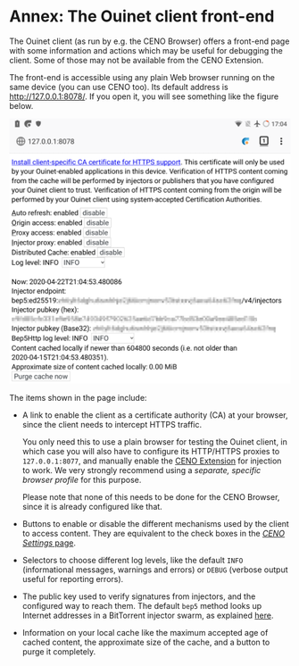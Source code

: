 # Annex: The Ouinet client front-end

The Ouinet client (as run by e.g. the CENO Browser) offers a front-end page with some information and actions which may be useful for debugging the client.  Some of those may not be available from the CENO Extension.

The front-end is accessible using any plain Web browser running on the same device (you can use CENO too).  Its default address is <http://127.0.0.1:8078/>.  If you open it, you will see something like the figure below.

![Figure: The client front-end](images/front-end.png)

The items shown in the page include:

  - A link to enable the client as a certificate authority (CA) at your browser, since the client needs to intercept HTTPS traffic.

    You only need this to use a plain browser for testing the Ouinet client, in which case you will also have to configure its HTTP/HTTPS proxies to `127.0.0.1:8077`, and manually enable the [CENO Extension]() for injection to work.  We very strongly recommend using a *separate, specific browser profile* for this purpose.

    Please note that none of this needs to be done for the CENO Browser, since it is already configured like that.

  - Buttons to enable or disable the different mechanisms used by the client to access content.  They are equivalent to the check boxes in the [*CENO Settings* page](../browser/settings.md).

  - Selectors to choose different log levels, like the default `INFO` (informational messages, warnings and errors) or `DEBUG` (verbose output useful for reporting errors).

  - The public key used to verify signatures from injectors, and the configured way to reach them.  The default `bep5` method looks up Internet addresses in a BitTorrent injector swarm, as explained [here](../concepts/how.md).

  - Information on your local cache like the maximum accepted age of cached content, the approximate size of the cache, and a button to purge it completely.

[CENO Extension]: https://github.com/censorship-no/ceno-ext-settings/

